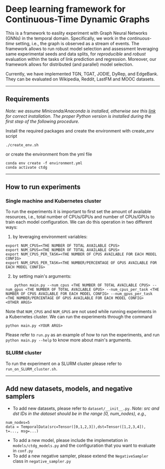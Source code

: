 # Deep learning framework for Continuous-Time Dynamic Graphs
This is a framework to easlity experiment with Graph Neural Networks (GNNs) in the temporal domain. Specifically, we work in the *continuous-time* setting, i.e., the graph is observed as a stream of events. The framework allows to run robust model selection and assessment leveraging same experimental seeds and data splits, for *reproducible* and *robust* evaluation within the tasks of link prediction and regression. Moreover, our framework allows for distributed (and parallel) model selection.

Currently, we have implemented TGN, TGAT, JODIE, DyRep, and EdgeBank. They can be evaluated on Wikipedia, Reddit, LastFM and MOOC datasets.


---

## Requirements
_Note: we assume Miniconda/Anaconda is installed, otherwise see this [link](https://docs.conda.io/projects/conda/en/latest/user-guide/install/download.html) for correct installation. The proper Python version is installed during the first step of the following procedure._

Install the required packages and create the environment with create_env script
``` 
./create_env.sh 
```

or create the environment from the yml file
``` 
conda env create -f environment.yml
conda activate ctdg 
```

---

## How to run experiments

### Single machine and Kubernetes cluster
To run the experiments it is important to first set the amount of available resources, i.e., total number of CPUs/GPUs and number of CPUs/GPUs to train each model configuration. We can do this operation in two different ways: 
1. by leveraging environment variables:

```
export NUM_CPUS=<THE NUMBER OF TOTAL AVAILABLE CPUS>
export NUM_GPUS=<THE NUMBER OF TOTAL AVAILABLE GPUS>
export NUM_CPUS_PER_TASK=<THE NUMBER OF CPUS AVAILABLE FOR EACH MODEL CONFIG> 
export NUM_GPUS_PER_TASK=<THE NUMBER/PERCENTAGE OF GPUS AVAILABLE FOR EACH MODEL CONFIG>
```

2. by setting main's arguments:

```
    python main.py --num_cpus <THE NUMBER OF TOTAL AVAILABLE CPUS> --num_gpus <THE NUMBER OF TOTAL AVAILABLE GPUS> --num_cpus_per_task <THE NUMBER OF CPUS AVAILABLE FOR EACH MODEL CONFIG> --num_gpus_per_task <THE NUMBER/PERCENTAGE OF GPUS AVAILABLE FOR EACH MODEL CONFIG>  <OTHER ARGS>
```
Note that `NUM_CPUS` and `NUM_GPUS` are not used while running experiments in a Kubernetes cluster.
We can run the experiments through the command
```
python main.py <YOUR ARGS>
```
Please refer to `run.py` as an example of how to run the experiments, and run `python main.py --help` to know more about main's arguments.

### SLURM cluster
To run the experiment on a SLURM cluster please refer to `run_on_SLURM_cluster.sh`.

--- 

## Add new datasets, models, and negative samplers
- To add new datasets, please refer to `dataset/__init__.py`. _Note: src and dst IDs in the dataset should be in the range [0, num_nodes), e.g.,_ 
```
num_nodes=5
data = TemporalData(src=Tensor([0,1,2,3]),dst=Tensor([1,2,3,4]), t=..., msg=...)
```
- To add a new model, please include the implemetation in `models/ctdg_models.py` and the configuration that you want to evaluate in `conf.py`
- To add a new negative sampler, please extend the `NegativeSampler` class in `negative_sampler.py` 

